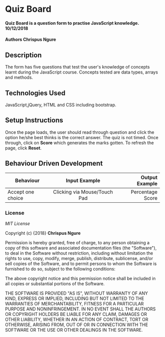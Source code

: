 # Quiz Board
#### Quiz Board is a question form to practise JavaScript knowledge. 10/12/2018
#### Authors **Chrispus Ngure**
## Description
The form has five questions that test the user's knowledge of concepts learnt during the JavaScript course.
Concepts tested are data types, arrays and methods.
## Technologies Used
JavaScript,jQuery, HTML and CSS including bootstrap.
## Setup Instructions
Once the page loads, the user should read through question and click the option he/she best thinks is the correct answer.
The quiz is not timed. Once through, click on **Score** which generates the marks gotten.
To refresh the page, click **Reset**.
## Behaviour Driven Development
| Behaviour     | Input Example | Output Example |
| ------------- |:-------------:| -----:|
| Accept one choice | Clicking via Mouse/Touch Pad | Percentage Score |

### License
*MIT License*

Copyright (c) {2018} **Chrispus Ngure**

Permission is hereby granted, free of charge, to any person obtaining a copy of
this software and associated documentation files (the "Software"), to deal in
the Software without restriction, including without limitation the rights to use,
copy, modify, merge, publish, distribute, sublicense, and/or sell copies of the
Software, and to permit persons to whom the Software is furnished to do so,
subject to the following conditions:

The above copyright notice and this permission notice shall be included in all
copies or substantial portions of the Software.

THE SOFTWARE IS PROVIDED "AS IS", WITHOUT WARRANTY OF ANY KIND, EXPRESS OR IMPLIED,
INCLUDING BUT NOT LIMITED TO THE WARRANTIES OF MERCHANTABILITY, FITNESS FOR A
PARTICULAR PURPOSE AND NONINFRINGEMENT. IN NO EVENT SHALL THE AUTHORS OR COPYRIGHT
HOLDERS BE LIABLE FOR ANY CLAIM, DAMAGES OR OTHER LIABILITY, WHETHER IN AN ACTION
OF CONTRACT, TORT OR OTHERWISE, ARISING FROM, OUT OF OR IN CONNECTION WITH THE
SOFTWARE OR THE USE OR OTHER DEALINGS IN THE SOFTWARE.
